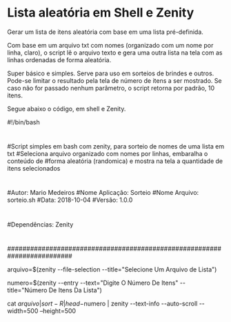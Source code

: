 # Lista aleatória em Shell e Zenity

Gerar um lista de itens aleatória com base em uma lista pré-definida.

Com base em um arquivo txt com nomes (organizado com um nome por linha, claro), o script lê o arquivo texto e gera uma outra lista na tela com as linhas ordenadas de forma aleatória.

Super básico e simples. Serve para uso em sorteios de brindes e outros. Pode-se limitar o resultado pela tela de número de itens a ser mostrado. Se caso não for passado nenhum parâmetro, o script retorna por padrão, 10 itens. 

Segue abaixo o código, em shell e Zenity.

#!/bin/bash
#
#Script simples em bash com zenity, para sorteio de nomes de uma lista em txt
#Seleciona arquivo organizado com nomes por linhas, embaralha o conteúdo de
#forma aleatória (randomica) e mostra na tela a quantidade de itens selecionados
#
#Autor: Mario Medeiros
#Nome Aplicação: Sorteio
#Nome Arquivo: sorteio.sh
#Data: 2018-10-04
#Versão: 1.0.0
#
#Dependências: Zenity
#
#########################################################################

arquivo=$(zenity --file-selection --title="Selecione Um Arquivo de Lista")

numero=$(zenity --entry --text="Digite O Número De Itens" --title="Número De Itens Da Lista")

cat $arquivo | sort -R | head -$numero | zenity --text-info --auto-scroll --width=500 –height=500
